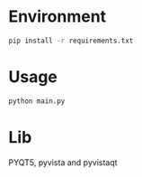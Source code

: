 # Environment

```bash
pip install -r requirements.txt
``` 

# Usage

```bash
python main.py
```

# Lib
PYQT5, pyvista and pyvistaqt